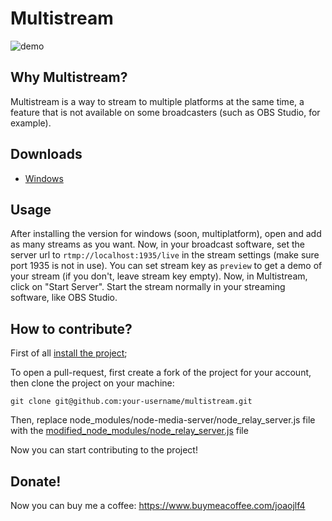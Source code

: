 ﻿# Multistream 

![demo](https://i.imgur.com/KmE6eqp.gif)

## Why Multistream?
Multistream is a way to stream to multiple platforms at the same time, a feature that is not available on some broadcasters (such as OBS Studio, for example).

## Downloads 

 - [Windows](https://github.com/joaojlf4/multistream/blob/master/Assets/windows/Multistream%20Setup%200.2.1.exe?raw=true)

## Usage
After installing the version for windows (soon, multiplatform), open and add as many streams as you want. Now, in your broadcast software, set the server url to `rtmp://localhost:1935/live` in the stream settings (make sure port 1935 is not in use). You can set stream key as `preview` to get a demo of your stream (if you don't, leave stream key empty). Now, in Multistream, click on "Start Server". Start the stream normally in your streaming software, like OBS Studio.

## How to contribute?

First of all [install the project](https://github.com/joaojlf4/multistream#downloads);

To open a pull-request, first create a fork of the project for your account, then clone the project on your machine:

`git clone git@github.com:your-username/multistream.git`

Then, replace node_modules/node-media-server/node_relay_server.js file with the [modified_node_modules/node_relay_server.js](https://github.com/joaojlf4/multistream/blob/master/modified_node_modules/node_relay_server.js) file

Now you can start contributing to the project!

## Donate!
Now you can buy me a coffee: https://www.buymeacoffee.com/joaojlf4
